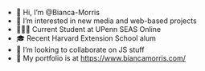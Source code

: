 - 👋 Hi, I’m @Bianca-Morris
- 👀 I’m interested in new media and web-based projects
- 👩🏾‍💻 Current Student at UPenn SEAS Online
- 🎓 Recent Harvard Extension School alum
- 💞️ I’m looking to collaborate on JS stuff
- 🎨 My portfolio is at https://www.biancamorris.com/

<!---
Bianca-Morris/Bianca-Morris is a ✨ special ✨ repository because its `README.md` (this file) appears on your GitHub profile.
You can click the Preview link to take a look at your changes.
--->
